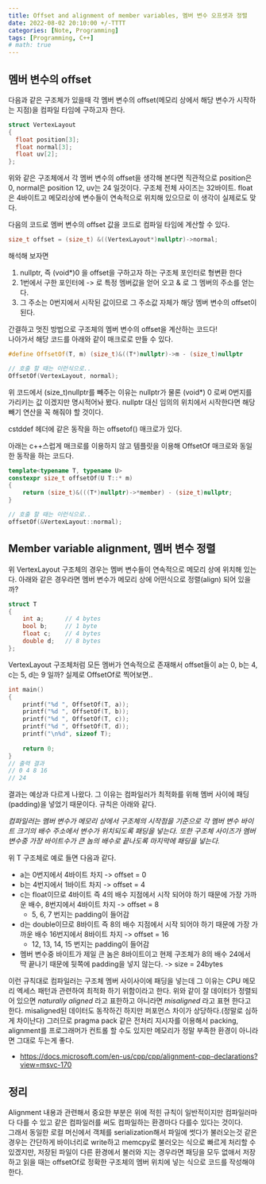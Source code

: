 ```yaml
---
title: Offset and alignment of member variables, 멤버 변수 오프셋과 정렬
date: 2022-08-02 20:10:00 +/-TTTT
categories: [Note, Programming]
tags: [Programming, C++]
# math: true
---
```


## 멤버 변수의 offset

다음과 같은 구조체가 있을때 각 멤버 변수의 offset(메모리 상에서 해당 변수가 시작하는 지점)을 컴파일 타임에 구하고자 한다.

```c++
struct VertexLayout
{
  float position[3];
  float normal[3];
  float uv[2];
};
```

위와 같은 구조체에서 각 멤버 변수의 offset을 생각해 본다면 직관적으로 position은 0, normal은 position 12, uv는 24 일것이다. 구조체 전체 사이즈는 32바이트. float은 4바이트고 메모리상에 변수들이 연속적으로 위치해 있으므로 이 생각이 실제로도 맞다.

다음의 코드로 멤버 변수의 offset 값을 코드로 컴파일 타임에 계산할 수 있다.

```c++
size_t offset = (size_t) &((VertexLayout*)nullptr)->normal;
```

해석해 보자면

1. nullptr, 즉 (void*)0 을 offset을 구하고자 하는 구조체 포인터로 형변환 한다
2. 1번에서 구한 포인터에 -> 로 특정 멤버값을 얻어 오고 & 로 그 멤버의 주소를 얻는다.
3. 그 주소는 0번지에서 시작된 값이므로 그 주소값 자체가 해당 멤버 변수의 offset이 된다.

간결하고 멋진 방법으로 구조체의 멤버 변수의 offset을 계산하는 코드다!  
나아가서 해당 코드를 아래와 같이 매크로로 만들 수 있다.

```c++
#define OffsetOf(T, m) (size_t)&((T*)nullptr)->m - (size_t)nullptr

// 호출 할 때는 이런식으로..
OffsetOf(VertexLayout, normal);
```

위 코드에서 (size_t)nullptr를 빼주는 이유는 nullptr가 물론 (void*) 0 로써 0번지를 가리키는 값 이겠지만 명시적어놔 봤다. nullptr 대신 임의의 위치에서 시작한다면 해당 빼기 연산을 꼭 해줘야 할 것이다.

cstddef 헤더에 같은 동작을 하는 offsetof() 매크로가 있다.

아래는 c++스럽게 매크로를 이용하지 않고 템플릿을 이용해 OffsetOf 매크로와 동일한 동작을 하는 코드다.

```c++
template<typename T, typename U>
constexpr size_t offsetOf(U T::* m)
{
    return (size_t)&(((T*)nullptr)->*member) - (size_t)nullptr;
}

// 호출 할 때는 이런식으로..
offsetOf(&VertexLayout::normal);
```

## Member variable alignment, 멤버 변수 정렬

위 VertexLayout 구조체의 경우는 멤버 변수들이 연속적으로 메모리 상에 위치해 있는다. 아래와 같은 경우라면 멤버 변수가 메모리 상에 어떤식으로 정렬(align) 되어 있을까?

```c++
struct T
{				 
    int a;  	// 4 bytes
    bool b; 	// 1 byte
    float c;	// 4 bytes
    double d;	// 8 bytes
};
```

VertexLayout 구조체처럼 모든 멤버가 연속적으로 존재해서 offset들이 a는 0, b는 4, c는 5, d는 9 일까? 실제로 OffsetOf로 찍어보면..

```c++
int main()
{
    printf("%d ", OffsetOf(T, a));
    printf("%d ", OffsetOf(T, b));
    printf("%d ", OffsetOf(T, c));
    printf("%d ", OffsetOf(T, d));
    printf("\n%d", sizeof T);
  
    return 0;
}
// 출력 결과
// 0 4 8 16
// 24
```

결과는 예상과 다르게 나왔다. 그 이유는 컴파일러가 최적화를 위해 멤버 사이에 패딩(padding)을 넣었기 때문이다. 규칙은 아래와 같다.

*컴파일러는 멤버 변수가 메모리 상에서 구조체의 시작점을 기준으로 각 멤버 변수 바이트 크기의 배수 주소에서 변수가 위치되도록 패딩을 넣는다. 또한 구조체 사이즈가 멤버 변수중 가장 바이트수가 큰 놈의 배수로 끝나도록 마지막에 패딩을 넣는다.*

위 T 구조체로 예로 들면 다음과 같다.

- a는 0번지에서 4바이트 차지 -> offset = 0
- b는 4번지에서 1바이트 차지 -> offset = 4
- c는 float이므로 4바이트 즉 4의 배수 지점에서 시작 되어야 하기 때문에 가장 가까운 배수, 8번지에서 4바이트 차지 -> offset = 8
  - 5, 6, 7 번지는 padding이 들어감
- d는 double이므로 8바이트 즉 8의 배수 지점에서 시작 되어야 하기 때문에 가장 가까운 배수 16번지에서 8바이트 차지 -> offset = 16
  - 12, 13, 14, 15 번지는 padding이 들어감
- 멤버 변수중 바이트가 제일 큰 놈은 8바이트이고 현제 구조체가 8의 배수 24에서 딱 끝나기 때문에 뒷쪽에 padding을 넣지 않는다. -> size = 24bytes

이런 규칙대로 컴파일러는 구조체 멤버 사이사이에 패딩을 넣는데 그 이유는 CPU 메모리 엑세스 패턴과 관련하여 최적화 하기 위함이라고 한다. 위와 같이 잘 데이터가 정렬되어 있으면 *naturally aligned* 라고 표한하고 아니라면 *misaligned* 라고 표현 한다고 한다. misaligned된 데이터도 동작하긴 하지만 퍼포먼스 차이가 상당하다.(정말로 심하게 차이난다) 그러므로 pragma pack 같은 전처리 지시자를 이용해서 packing, alignment를 프로그래머가 컨트롤 할 수도 있지만 메모리가 정말 부족한 환경이 아니라면 그대로 두는게 좋다.

* https://docs.microsoft.com/en-us/cpp/cpp/alignment-cpp-declarations?view=msvc-170

## 정리

Alignment 내용과 관련해서 중요한 부분은 위에 적힌 규칙이 일반적이지만 컴파일러마다 다를 수 있고 같은 컴파일러를 써도 컴파일하는 환경마다 다를수 있다는 것이다.  
그래서 동일한 로컬 머신에서 객체를 serialization해서 파일에 썻다가 불러오는것 같은 경우는 간단하게 바이너리로 write하고 memcpy로 불러오는 식으로 빠르게 처리할 수 있겠지만, 저장된 파일이 다른 환경에서 불러와 지는 경우라면 패딩을 모두 없애서 저장하고 읽을 때는 offsetOf로 정확한 구조체의 멤버 위치에 넣는 식으로 코드를 작성해야 한다.


